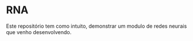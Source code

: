 # RNA
Este repositório tem como intuito, demonstrar um modulo de redes neurais que venho desenvolvendo.
